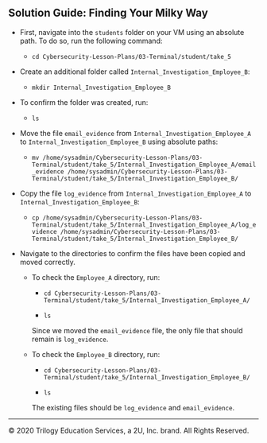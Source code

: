 ## Solution Guide: Finding Your Milky Way

- First, navigate into the `students` folder on your VM using an absolute path. To do so, run the following command:

  - `cd Cybersecurity-Lesson-Plans/03-Terminal/student/take_5`

- Create an additional folder called `Internal_Investigation_Employee_B`:
   - `mkdir Internal_Investigation_Employee_B`
    
-  To confirm the folder was created, run:
      - `ls`
          
- Move the file `email_evidence` from `Internal_Investigation_Employee_A` to `Internal_Investigation_Employee_B` using absolute paths:
  - `mv /home/sysadmin/Cybersecurity-Lesson-Plans/03-Terminal/student/take_5/Internal_Investigation_Employee_A/email_evidence /home/sysadmin/Cybersecurity-Lesson-Plans/03-Terminal/student/take_5/Internal_Investigation_Employee_B/`

- Copy the file `log_evidence` from `Internal_Investigation_Employee_A` to `Internal_Investigation_Employee_B`:

  - `cp /home/sysadmin/Cybersecurity-Lesson-Plans/03-Terminal/student/take_5/Internal_Investigation_Employee_A/log_evidence /home/sysadmin/Cybersecurity-Lesson-Plans/03-Terminal/student/take_5/Internal_Investigation_Employee_B/`
    
- Navigate to the directories to confirm the files have been copied and moved correctly.

  - To check the `Employee_A` directory, run: 

    - `cd Cybersecurity-Lesson-Plans/03-Terminal/student/take_5/Internal_Investigation_Employee_A/`

    -  `ls`
        
    Since we moved the `email_evidence` file, the only file that should remain is `log_evidence`. 
           
  - To check the `Employee_B` directory, run: 
      - `cd Cybersecurity-Lesson-Plans/03-Terminal/student/take_5/Internal_Investigation_Employee_B/`
      
      - `ls`

    The existing files should be `log_evidence` and `email_evidence`.

--- 
© 2020 Trilogy Education Services, a 2U, Inc. brand. All Rights Reserved.
